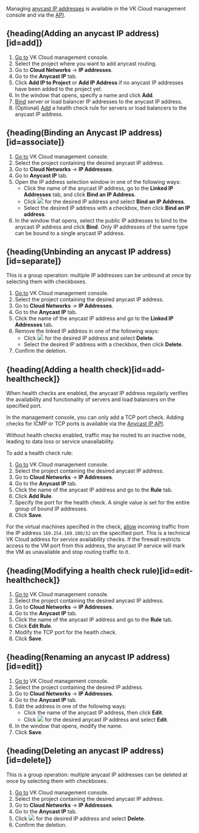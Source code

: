 Managing [anycast IP addresses](../../../concepts/ips-and-inet#anycast-ip) is available in the VK Cloud management console and via the [API](/ru/tools-for-using-services/api/api-spec/api-anycast "change-lang").

## {heading(Adding an anycast IP address)[id=add]}

1. [Go to](https://msk.cloud.vk.com/app/) VK Cloud management console.
1. Select the project where you want to add anycast routing.
1. Go to **Cloud Networks** → **IP addresses**.
1. Go to the **Anycast IP** tab.
1. Click **Add IP to Project** or **Add IP Address** if no anycast IP addresses have been added to the project yet.
1. In the window that opens, specify a name and click **Add**.
1. [Bind](#associate) server or load balancer IP addresses to the anycast IP address.
1. (Optional) [Add](#add-healthcheck) a health check rule for servers or load balancers to the anycast IP address.

## {heading(Binding an Anycast IP address)[id=associate]}

1. [Go to](https://msk.cloud.vk.com/app/) VK Cloud management console.
1. Select the project containing the desired anycast IP address.
1. Go to **Cloud Networks** → **IP Addresses**.
1. Go to **Anycast IP** tab.
1. Open the IP address selection window in one of the following ways:
   - Click the name of the anycast IP address, go to the **Linked IP Addresses** tab, and click **Bind an IP Address**.
   - Click ![ ](/en/assets/more-icon.svg "inline") for the desired IP address and select **Bind an IP Address**.
   - Select the desired IP address with a checkbox, then click **Bind an IP address**.
1. In the window that opens, select the public IP addresses to bind to the anycast IP address and click **Bind**. Only IP addresses of the same type can be bound to a single anycast IP address.

## {heading(Unbinding an anycast IP address)[id=separate]}

This is a group operation: multiple IP addresses can be unbound at once by selecting them with checkboxes.

1. [Go to](https://msk.cloud.vk.com/app/) VK Cloud management console.
1. Select the project containing the desired anycast IP address.
1. Go to **Cloud Networks** → **IP Addresses**.
1. Go to the **Anycast IP** tab.
1. Click the name of the anycast IP address and go to the **Linked IP Addresses** tab.
1. Remove the linked IP address in one of the following ways:
   - Click ![ ](/en/assets/more-icon.svg "inline") for the desired IP address and select **Delete**.
   - Select the desired IP address with a checkbox, then click **Delete**.
1. Confirm the deletion.

## {heading(Adding a health check)[id=add-healthcheck]}

When health checks are enabled, the anycast IP address regularly verifies the availability and functionality of servers and load balancers on the specified port.

In the management console, you can only add a TCP port check. Adding checks for ICMP or TCP ports is available via the [Anycast IP API](/ru/tools-for-using-services/api/api-spec/api-anycast "change-lang").

<warn>

Without health checks enabled, traffic may be routed to an inactive node, leading to data loss or service unavailability.

</warn>

To add a health check rule:

1. [Go to](https://msk.cloud.vk.com/app/) VK Cloud management console.
1. Select the project containing the desired anycast IP address.
1. Go to **Cloud Networks** → **IP Addresses**.
1. Go to the **Anycast IP** tab.
1. Click the name of the anycast IP address and go to the **Rule** tab.
1. Click **Add Rule**.
1. Specify the port for the health check. A single value is set for the entire group of bound IP addresses.
1. Click **Save**.

For the virtual machines specified in the check, [allow](../../secgroups) incoming traffic from the IP address `169.254.169.100/32` on the specified port. This is a technical VK Cloud address for service availability checks. If the firewall restricts access to the VM port from this address, the anycast IP service will mark the VM as unavailable and stop routing traffic to it.

## {heading(Modifying a health check rule)[id=edit-healthcheck]}

1. [Go to](https://msk.cloud.vk.com/app/) VK Cloud management console.
1. Select the project containing the desired anycast IP address.
1. Go to **Cloud Networks** → **IP Addresses**.
1. Go to the **Anycast IP** tab.
1. Click the name of the anycast IP address and go to the **Rule** tab.
1. Click **Edit Rule**.
1. Modify the TCP port for the health check.
1. Click **Save**.

## {heading(Renaming an anycast IP address)[id=edit]}

1. [Go to](https://msk.cloud.vk.com/app/) VK Cloud management console.
1. Select the project containing the desired IP address.
1. Go to **Cloud Networks** → **IP Addresses**.
1. Go to the **Anycast IP** tab.
1. Edit the address in one of the following ways:
    - Click the name of the anycast IP address, then click **Edit**.
    - Click ![ ](/en/assets/more-icon.svg "inline") for the desired anycast IP address and select **Edit**.
1. In the window that opens, modify the name.
1. Click **Save**.

## {heading(Deleting an anycast IP address)[id=delete]}

This is a group operation: multiple anycast IP addresses can be deleted at once by selecting them with checkboxes.

1. [Go to](https://msk.cloud.vk.com/app/) VK Cloud management console.
1. Select the project containing the desired anycast IP address.
1. Go to **Cloud Networks** → **IP Addresses**.
1. Go to the **Anycast IP** tab.
1. Click ![ ](/en/assets/more-icon.svg "inline") for the desired IP address and select **Delete**.
1. Confirm the deletion.
